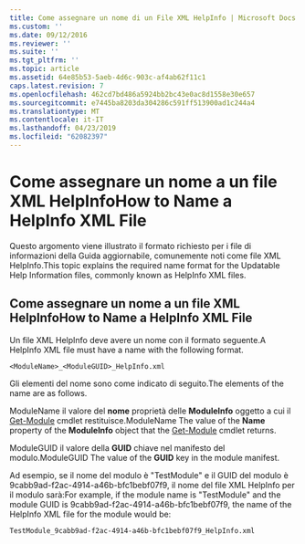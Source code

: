 ```yaml
---
title: Come assegnare un nome di un File XML HelpInfo | Microsoft Docs
ms.custom: ''
ms.date: 09/12/2016
ms.reviewer: ''
ms.suite: ''
ms.tgt_pltfrm: ''
ms.topic: article
ms.assetid: 64e85b53-5aeb-4d6c-903c-af4ab62f11c1
caps.latest.revision: 7
ms.openlocfilehash: 462cd7bd486a5924bb2bc43e0ac8d1558e30e657
ms.sourcegitcommit: e7445ba8203da304286c591ff513900ad1c244a4
ms.translationtype: MT
ms.contentlocale: it-IT
ms.lasthandoff: 04/23/2019
ms.locfileid: "62082397"
---
```

# <a name="how-to-name-a-helpinfo-xml-file"></a><span data-ttu-id="bf99f-102">Come assegnare un nome a un file XML HelpInfo</span><span class="sxs-lookup"><span data-stu-id="bf99f-102">How to Name a HelpInfo XML File</span></span>

<span data-ttu-id="bf99f-103">Questo argomento viene illustrato il formato richiesto per i file di informazioni della Guida aggiornabile, comunemente noti come file XML HelpInfo.</span><span class="sxs-lookup"><span data-stu-id="bf99f-103">This topic explains the required name format for the Updatable Help Information files, commonly known as HelpInfo XML files.</span></span>

## <a name="how-to-name-a-helpinfo-xml-file"></a><span data-ttu-id="bf99f-104">Come assegnare un nome a un file XML HelpInfo</span><span class="sxs-lookup"><span data-stu-id="bf99f-104">How to Name a HelpInfo XML File</span></span>

<span data-ttu-id="bf99f-105">Un file XML HelpInfo deve avere un nome con il formato seguente.</span><span class="sxs-lookup"><span data-stu-id="bf99f-105">A HelpInfo XML file must have a name with the following format.</span></span>

`<ModuleName>_<ModuleGUID>_HelpInfo.xml`

<span data-ttu-id="bf99f-106">Gli elementi del nome sono come indicato di seguito.</span><span class="sxs-lookup"><span data-stu-id="bf99f-106">The elements of the name are as follows.</span></span>

<span data-ttu-id="bf99f-107">ModuleName il valore del **nome** proprietà delle **ModuleInfo** oggetto a cui il [Get-Module](/powershell/module/Microsoft.PowerShell.Core/Get-Module) cmdlet restituisce.</span><span class="sxs-lookup"><span data-stu-id="bf99f-107">ModuleName The value of the **Name** property of the **ModuleInfo** object that the [Get-Module](/powershell/module/Microsoft.PowerShell.Core/Get-Module) cmdlet returns.</span></span>

<span data-ttu-id="bf99f-108">ModuleGUID il valore della **GUID** chiave nel manifesto del modulo.</span><span class="sxs-lookup"><span data-stu-id="bf99f-108">ModuleGUID The value of the **GUID** key in the module manifest.</span></span>

<span data-ttu-id="bf99f-109">Ad esempio, se il nome del modulo è "TestModule" e il GUID del modulo è 9cabb9ad-f2ac-4914-a46b-bfc1bebf07f9, il nome del file XML HelpInfo per il modulo sarà:</span><span class="sxs-lookup"><span data-stu-id="bf99f-109">For example, if the module name is "TestModule" and the module GUID is 9cabb9ad-f2ac-4914-a46b-bfc1bebf07f9, the name of the HelpInfo XML file for the module would be:</span></span>

`TestModule_9cabb9ad-f2ac-4914-a46b-bfc1bebf07f9_HelpInfo.xml`